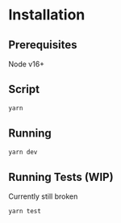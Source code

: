 

# Installation
## Prerequisites
Node v16+

## Script

```bash
yarn
```

## Running
```bash
yarn dev
```

## Running Tests (WIP)
Currently still broken
```bash
yarn test
```
